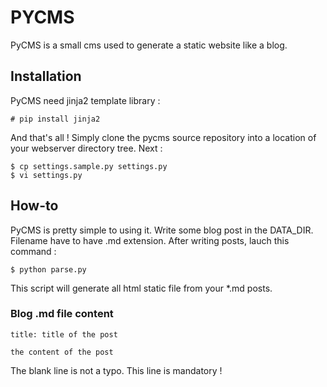 PYCMS
=====

PyCMS is a small cms used to generate a static website like a blog.

## Installation

PyCMS need jinja2 template library :

```
# pip install jinja2
```

And that's all ! Simply clone the pycms source repository into a location of your webserver directory tree. Next :

```
$ cp settings.sample.py settings.py
$ vi settings.py
```

## How-to

PyCMS is pretty simple to using it.
Write some blog post in the DATA_DIR. Filename have to have .md extension.
After writing posts, lauch this command :

```
$ python parse.py
```

This script will generate all html static file from your *.md posts.

### Blog .md file content

```
title: title of the post

the content of the post
```

The blank line is not a typo. This line is mandatory !